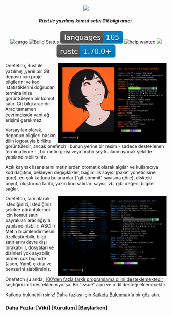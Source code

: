 <h3 align="center"><img src="assets/onefetch.svg" height="130px"></h3>

<h5 align="center">Rust ile yazılmış komut satırı Git bilgi aracı.</h5>

<p align="center">
	<a href="https://crates.io/crates/onefetch"><img src="https://img.shields.io/crates/v/onefetch.svg" alt="cargo"></a>
	<a href="https://github.com/o2sh/onefetch/actions"><img src="https://github.com/o2sh/onefetch/workflows/CI/badge.svg" alt="Build Status"></a>
  <a href="https://onefetch.dev"><img src="assets/language-badge.svg"></a>
	<a href="https://github.com/o2sh/onefetch/issues?q=is%3Aissue+is%3Aopen+label%3A%22%E2%9D%93+help+wanted%22"><img src="https://img.shields.io/github/issues/o2sh/onefetch/%E2%9D%93%20help%20wanted?color=green" alt="help wanted"></a>
	<a href="./LICENSE.md"><img src="https://img.shields.io/badge/license-MIT-blue.svg"></a>
	<img src="assets/msrv-badge.svg">
</p>

<img src="assets/screenshot-1.png" align="right" height="250px">

Onefetch, Rust ile yazılmış ,yerel bir Git deposu için proje bilgilerini ve kod istatistiklerini doğrudan terminalinize görüntüleyen bir komut satırı Git bilgi aracıdır. Araç tamamen çevrimdışıdır yani ağ erişimi gerekmez.

Varsayılan olarak, deponun bilgileri baskın dilin logosuyla birlikte görüntülenir, ancak onefetch'i bunun yerine bir resim - sadece desteklenen terminallerde - , bir metin girişi veya hiçbir şey kullanmayacak şekilde yapılandırabilirsiniz.

Açık kaynak lisanslarını metinlerden otomatik olarak algılar ve kullanıcıya kod dağıtımı, bekleyen değişiklikler, bağımlılık sayısı (paket yöneticisine göre), en çok katkıda bulunanlar ("git commit" sayısına göre), diskteki boyut, oluşturma tarihi, yazın kod satırları sayısı, vb. gibi değerli bilgiler sağlar.

<img src="assets/screenshot-2.png" align="right" height="250px">

Onefetch, tam olarak istediğinizi, istediğiniz şekilde görüntülemek için komut satırı bayrakları aracılığıyla yapılandırılabilir: ASCII / Metin biçimlendirmesini özelleştirebilir, bilgi satırlarını devre dışı bırakabilir, dosyaları ve dizinleri yok sayabilir, birden çok biçimde (Json, Yaml) çıktısı ve benzerini alabilirsiniz.

Onefetch şu anda, [100'den fazla farklı programlama dilini desteklemektedir](https://onefetch.dev) ; seçtiğiniz dil desteklenmiyorsa: Bir "issue" açın ve o dil desteği eklenecektir.

Katkıda bulunabilirsiniz! Daha fazlası için [Katkıda Bulunmak](CONTRIBUTING.md)'a bir göz atın.

### Daha Fazla: \[[Viki](https://github.com/o2sh/onefetch/wiki)\] \[[Kurulum](https://github.com/o2sh/onefetch/wiki/Installation)\] \[[Başlarken](https://github.com/o2sh/onefetch/wiki/getting-started)\]
